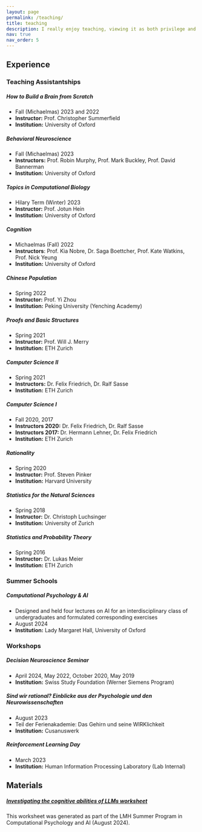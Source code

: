 ```yaml
---
layout: page
permalink: /teaching/
title: teaching
description: I really enjoy teaching, viewing it as both privilege and responsibility of being an academic. I have been fortunate to be a teaching assistant in various formats at universities on three continents. I have received great evaluations from students and always strive to improve. In addition to being a teaching assistant, I have also organized and held educational workshops at a variety of different venues. On this page, you can find an overview of my teaching experience as well as some materials I have generated.
nav: true
nav_order: 5
---
```


## Experience

### Teaching Assistantships

##### How to Build a Brain from Scratch
- Fall (Michaelmas) 2023 and 2022
- **Instructor:** Prof. Christopher Summerfield
- **Institution:** University of Oxford

##### Behavioral Neuroscience
- Fall (Michaelmas) 2023
- **Instructors:** Prof. Robin Murphy, Prof. Mark Buckley, Prof. David Bannerman
- **Institution:** University of Oxford

##### Topics in Computational Biology
- Hilary Term (Winter) 2023
- **Instructor:** Prof. Jotun Hein
- **Institution:** University of Oxford

##### Cognition
- Michaelmas (Fall) 2022
- **Instructors**: Prof. Kia Nobre, Dr. Saga Boettcher, Prof. Kate Watkins, Prof. Nick Yeung
- **Institution:** University of Oxford

##### Chinese Population
- Spring 2022
- **Instructor:** Prof. Yi Zhou
- **Institution:** Peking University (Yenching Academy)

##### Proofs and Basic Structures
- Spring 2021
- **Instructor:** Prof. Will J. Merry
- **Institution:** ETH Zurich

##### Computer Science II
- Spring 2021
- **Instructors:** Dr. Felix Friedrich, Dr. Ralf Sasse
- **Institution:** ETH Zurich

##### Computer Science I
- Fall 2020, 2017
- **Instructors 2020:** Dr. Felix Friedrich, Dr. Ralf Sasse
- **Instructors 2017:** Dr. Hermann Lehner, Dr. Felix Friedrich
- **Institution:** ETH Zurich

##### Rationality
- Spring 2020
- **Instructor:** Prof. Steven Pinker
- **Institution:** Harvard University

##### Statistics for the Natural Sciences
- Spring 2018
- **Instructor:** Dr. Christoph Luchsinger
- **Institution:** University of Zurich

##### Statistics and Probability Theory
- Spring 2016
- **Instructor:** Dr. Lukas Meier
- **Institution:** ETH Zurich

### Summer Schools
##### Computational Psychology & AI
- Designed and held four lectures on AI for an interdisciplinary class of undergraduates and formulated corresponding exercises
- August 2024
- **Institution:** Lady Margaret Hall, University of Oxford

### Workshops

##### Decision Neuroscience Seminar
- April 2024, May 2022, October 2020, May 2019
- **Institution:** Swiss Study Foundation (Werner Siemens Program)

##### Sind wir rational? Einblicke aus der Psychologie und den Neurowissenschaften
- August 2023
- Teil der Ferienakademie: Das Gehirn und seine WIRKlichkeit
- **Institution:** Cusanuswerk

##### Reinforcement Learning Day
- March 2023
- **Institution:** Human Information Processing Laboratory (Lab Internal)

## Materials

##### <a href = "https://drive.google.com/file/d/1JQHSJDtEleMU-8GFtXYMfNcFqnR_VswI/view?usp=sharing">Investigating the cognitive abilities of LLMs worksheet</a>
This worksheet was generated as part of the LMH Summer Program in Computational Psychology and AI (August 2024).